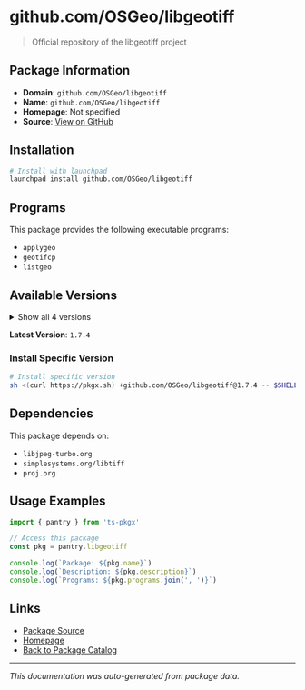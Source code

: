 # github.com/OSGeo/libgeotiff

> Official repository of the libgeotiff project

## Package Information

- **Domain**: `github.com/OSGeo/libgeotiff`
- **Name**: `github.com/OSGeo/libgeotiff`
- **Homepage**: Not specified
- **Source**: [View on GitHub](https://github.com/pkgxdev/pantry/tree/main/projects/github.com/OSGeo/libgeotiff/package.yml)

## Installation

```bash
# Install with launchpad
launchpad install github.com/OSGeo/libgeotiff
```

## Programs

This package provides the following executable programs:

- `applygeo`
- `geotifcp`
- `listgeo`

## Available Versions

<details>
<summary>Show all 4 versions</summary>

- `1.7.4`, `1.7.3`, `1.7.2`, `1.7.1`

</details>

**Latest Version**: `1.7.4`

### Install Specific Version

```bash
# Install specific version
sh <(curl https://pkgx.sh) +github.com/OSGeo/libgeotiff@1.7.4 -- $SHELL -i
```

## Dependencies

This package depends on:

- `libjpeg-turbo.org`
- `simplesystems.org/libtiff`
- `proj.org`

## Usage Examples

```typescript
import { pantry } from 'ts-pkgx'

// Access this package
const pkg = pantry.libgeotiff

console.log(`Package: ${pkg.name}`)
console.log(`Description: ${pkg.description}`)
console.log(`Programs: ${pkg.programs.join(', ')}`)
```

## Links

- [Package Source](https://github.com/pkgxdev/pantry/tree/main/projects/github.com/OSGeo/libgeotiff/package.yml)
- [Homepage](#)
- [Back to Package Catalog](../../../package-catalog.md)

---

*This documentation was auto-generated from package data.*
